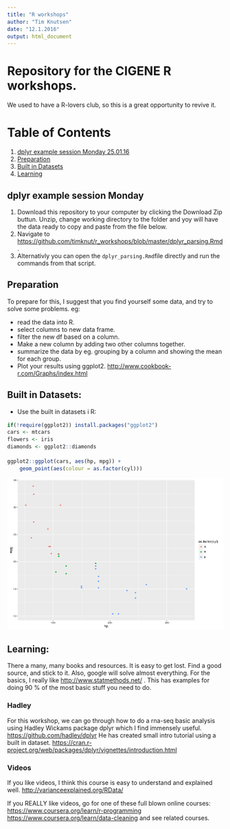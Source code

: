 ```yaml
---
title: "R workshops"
author: "Tim Knutsen"
date: "12.1.2016"
output: html_document
---
```


# Repository for the CIGENE R workshops. 
We used to have a R-lovers club, so this is a great opportunity to revive it. 

# Table of Contents
1. [dplyr example session Monday 25.01.16](#dplyr-example-session-monday)
2. [Preparation](#preparation)
3. [Built in Datasets](#built-in-datasets)
4. [Learning](#learning)

## dplyr example session Monday
1. Download this repository to your computer by clicking the Download Zip buttun. Unzip, change working directory to the folder and yoy will have the data ready to copy and paste from the file below. 
2. Navigate to https://github.com/timknut/r_workshops/blob/master/dplyr_parsing.Rmd.
3. Alternativly you can open the `dplyr_parsing.Rmd`file directly and run the commands from that script.


## Preparation
To prepare for this, I suggest that you find yourself some data, and try to solve some problems.
eg:

* read the data into R. 
* select columns to new data frame.
* filter the new df based on a column. 
* Make a new column by adding two other columns together. 
* summarize the data by eg. grouping by a column  and showing the mean for each group.
* Plot your results using ggplot2. http://www.cookbook-r.com/Graphs/index.html 

## Built in Datasets:
* Use the built in datasets i R:


```r
if(!require(ggplot2)) install.packages("ggplot2")
cars <- mtcars
flowers <- iris
diamonds <- ggplot2::diamonds

ggplot2::ggplot(cars, aes(hp, mpg)) + 
	geom_point(aes(colour = as.factor(cyl)))
```

![plot of chunk unnamed-chunk-1](figure/unnamed-chunk-1-1.png) 

## Learning:
There a many, many books and resources. It is easy to get lost. Find a good source, and stick to it. Also, google will solve almost everything. 
For the basics, I really like http://www.statmethods.net/ . This has examples for doing 90 % of the most basic stuff you need to do.

### Hadley
For this workshop, we can go through how to do a rna-seq basic analysis using Hadley Wickams package dplyr which I find immensely useful. https://github.com/hadley/dplyr 
He has created small intro tutorial using a built in dataset. 
https://cran.r-project.org/web/packages/dplyr/vignettes/introduction.html  

### Videos
If you like videos, I think this course is easy to understand and explained well. http://varianceexplained.org/RData/ 

If you REALLY like videos, go for one of these full blown online courses: https://www.coursera.org/learn/r-programming 
https://www.coursera.org/learn/data-cleaning and see related courses. 
